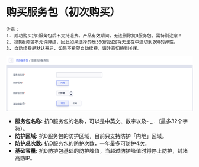 

# 购买服务包（初次购买）

    注意：
    1. 成功购买抗D服务包后不支持退费。产品有效期间，无法删除抗D服务包。需特别注意！
    2. 抗D服务包不允许降级，因此如果选择的是30G的固定将无法在中途切到20G的弹性。
    3. 自动续费是默认开启，如果不希望自动续费，请注意切换到关闭。

![](/images/uadssp/opintro/buy_adssp.png)

- **服务包名称:** 抗D服务包的名称，可以是中英文、数字以及- \_ .（最多32个字符）。
- **防护区域:** 抗D服务包的防护区域，目前只支持防护「内地」区域。
- **防护总次数:** 抗D服务包的防护次数，一年最多可防护4次。
- **基础容量:** 抗D防护包基础的防护峰值，当超过防护峰值时将停止防护，封堵高防IP。

